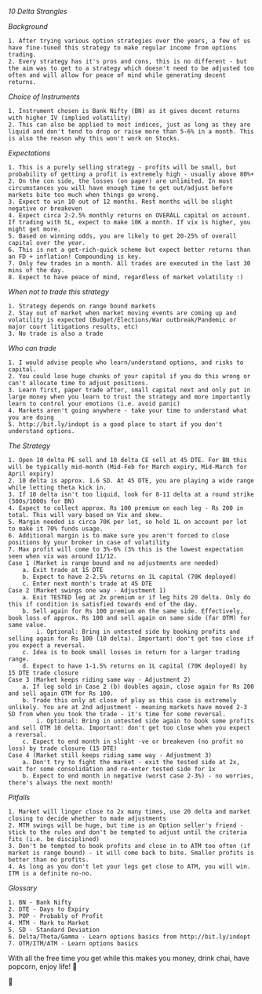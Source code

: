 _*10 Delta Strangles*_ 

*Background*

	1. After trying various option strategies over the years, a few of us have fine-tuned this strategy to make regular income from options trading.
	2. Every strategy has it's pros and cons, this is no different - but the aim was to get to a strategy which doesn't need to be adjusted too often and will allow for peace of mind while generating decent returns.

*Choice of Instruments*

	1. Instrument chosen is Bank Nifty (BN) as it gives decent returns with higher IV (implied volatility)
	2. This can also be applied to most indices, just as long as they are liquid and don't tend to drop or raise more than 5-6% in a month. This is also the reason why this won't work on Stocks.
	
*Expectations*
	
	1. This is a purely selling strategy - profits will be small, but probability of getting a profit is extremely high - usually above 80%+
	2. On the con side, the losses (on paper) are unlimited. In most circumstances you will have enough time to get out/adjust before markets bite too much when things go wrong.
	3. Expect to win 10 out of 12 months. Rest months will be slight negative or breakeven
	4. Expect circa 2-2.5% monthly returns on OVERALL capital on account. If trading with 5L, expect to make 10K a month. If vix is higher, you might get more.
	5. Based on winning odds, you are likely to get 20-25% of overall capital over the year.
	6. This is not a get-rich-quick scheme but expect better returns than an FD + inflation! Compounding is key.
	7. Only few trades in a month. All trades are executed in the last 30 mins of the day.
	8. Expect to have peace of mind, regardless of market volatility :)

*When not to trade this strategy*
	
	1. Strategy depends on range bound markets
	2. Stay out of market when market moving events are coming up and volatility is expected (Budget/Elections/War outbreak/Pandemic or major court litigations results, etc)
	3. No trade is also a trade
	
*Who can trade*

	1. I would advise people who learn/understand options, and risks to capital. 
	2. You could lose huge chunks of your capital if you do this wrong or can't allocate time to adjust positions.
	3. Learn first, paper trade after, small capital next and only put in large money when you learn to trust the strategy and more importantly learn to control your emotions (i.e. avoid panic)
	4. Markets aren't going anywhere - take your time to understand what you are doing
	5. http://bit.ly/indopt is a good place to start if you don't understand options.


*The Strategy*

	1. Open 10 delta PE sell and 10 delta CE sell at 45 DTE. For BN this will be typically mid-month (Mid-Feb for March expiry, Mid-March for April expiry)
	2. 10 delta is approx. 1.6 SD. At 45 DTE, you are playing a wide range while letting theta kick in.
	3. If 10 delta isn't too liquid, look for 8-11 delta at a round strike (500s/1000s for BN)
	4. Expect to collect approx. Rs 100 premium on each leg - Rs 200 in total. This will vary based on Vix and skew. 
	5. Margin needed is circa 70K per lot, so hold 1L on account per lot to make it 70% funds usage.
	6. Additional margin is to make sure you aren't forced to close positions by your broker in case of volatility
	7. Max profit will come to 3%-6% (3% this is the lowest expectation seen when vix was around 11/12.
	Case 1 (Market is range bound and no adjustments are needed)
		a. Exit trade at 15 DTE 
		b. Expect to have 2-2.5% returns on 1L capital (70K deployed)
		c. Enter next month's trade at 45 DTE
	Case 2 (Market swings one way - Adjustment 1)
		a. Exit TESTED leg at 2x premium or if leg hits 20 delta. Only do this if condition is satisfied towards end of the day.
		b. Sell again for Rs 100 premium on the same side. Effectively, book loss of approx. Rs 100 and sell again on same side (far OTM) for same value. 
			i. Optional: Bring in untested side by booking profits and selling again for Rs 100 (10 delta). Important: don't get too close if you expect a reversal.
		c. Idea is to book small losses in return for a larger trading range.
		d. Expect to have 1-1.5% returns on 1L capital (70K deployed) by 15 DTE trade closure
	Case 3 (Market keeps riding same way - Adjustment 2)
		a. If leg sold in Case 2 (b) doubles again, close again for Rs 200 and sell again OTM for Rs 100. 
		b. Trade this only at close of play as this case is extremely unlikely. You are at 2nd adjustment - meaning markets have moved 2-3 SD from when you took the trade - it's time for some reversal.
			i. Optional: Bring in untested side again to book some profits and sell OTM 10 delta. Important: don't get too close when you expect a reversal.
		c. Expect to end month in slight -ve or breakeven (no profit no loss) by trade closure (15 DTE)
	Case 4 (Market still keeps riding same way - Adjustment 3)
		a. Don't try to fight the market - exit the tested side at 2x, wait for some consolidation and re-enter tested side for 1x
		b. Expect to end month in negative (worst case 2-3%) - no worries, there's always the next month!
	
*Pitfalls*

	1. Market will linger close to 2x many times, use 20 delta and market closing to decide whether to made adjustments
	2. MTM swings will be huge, but time is an Option seller's friend - stick to the rules and don't be tempted to adjust until the criteria fits (i.e. be disciplined)
	3. Don't be tempted to book profits and close in to ATM too often (if market is range bound) - it will come back to bite. Smaller profits is better than no profits.
	4. As long as you don't let your legs get close to ATM, you will win. ITM is a definite no-no.

*Glossary*

	1. BN - Bank Nifty
	2. DTE - Days to Expiry
	3. POP - Probably of Profit
	4. MTM - Mark to Market
	5. SD - Standard Deviation
	6. Delta/Theta/Gamma - Learn options basics from http://bit.ly/indopt
	7. OTM/ITM/ATM - Learn options basics

With all the free time you get while this makes you money, drink chai, have popcorn, enjoy life! 🙂

🍿
